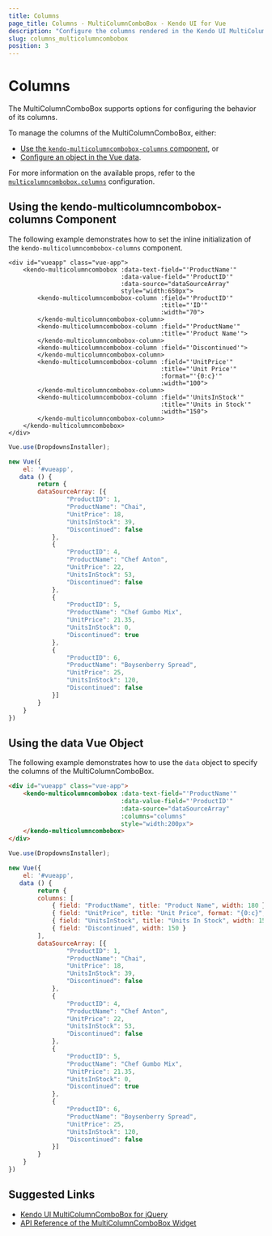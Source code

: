 ```yaml
---
title: Columns
page_title: Columns - MultiColumnComboBox - Kendo UI for Vue
description: "Configure the columns rendered in the Kendo UI MultiColumnComboBox wrapper for Vue drop-down."
slug: columns_multicolumncombobox
position: 3
---
```


# Columns

The MultiColumnComboBox supports options for configuring the behavior of its columns.

To manage the columns of the MultiColumnComboBox, either:
* [Use the `kendo-multicolumncombobox-columns` component](#toc-using-the-kendo-multicolumncombobox-columns-component), or
* [Configure an object in the Vue data](#toc-using-the-data-vue-object).

For more information on the available props, refer to the [`multicolumncombobox.columns`](http://kendobuild-staging.openstack.progress.com/kendo-ui/api/javascript/ui/multicolumncombobox/configuration/columns) configuration.

## Using the kendo-multicolumncombobox-columns Component

The following example demonstrates how to set the inline initialization of the `kendo-multicolumncombobox-columns` component.

```html-preview
<div id="vueapp" class="vue-app">
    <kendo-multicolumncombobox :data-text-field="'ProductName'"
                               :data-value-field="'ProductID'"
                               :data-source="dataSourceArray"
                               style="width:650px">
        <kendo-multicolumncombobox-column :field="'ProductID'"
                                          :title="'ID'"
                                          :width="70">
        </kendo-multicolumncombobox-column>
        <kendo-multicolumncombobox-column :field="'ProductName'"
                                          :title="'Product Name'">
        </kendo-multicolumncombobox-column>
        <kendo-multicolumncombobox-column :field="'Discontinued'">
        </kendo-multicolumncombobox-column>
        <kendo-multicolumncombobox-column :field="'UnitPrice'"
                                          :title="'Unit Price'"
                                          :format="'{0:c}'"
                                          :width="100">
        </kendo-multicolumncombobox-column>
        <kendo-multicolumncombobox-column :field="'UnitsInStock'"
                                          :title="'Units in Stock'"
                                          :width="150">
        </kendo-multicolumncombobox-column>
    </kendo-multicolumncombobox>
</div>
```
```js
Vue.use(DropdownsInstaller);

new Vue({
    el: '#vueapp',
   data () {
		return {
        dataSourceArray: [{
                "ProductID": 1,
                "ProductName": "Chai",
                "UnitPrice": 18,
                "UnitsInStock": 39,
                "Discontinued": false
            },
            {
                "ProductID": 4,
                "ProductName": "Chef Anton",
                "UnitPrice": 22,
                "UnitsInStock": 53,
                "Discontinued": false
            },
            {
                "ProductID": 5,
                "ProductName": "Chef Gumbo Mix",
                "UnitPrice": 21.35,
                "UnitsInStock": 0,
                "Discontinued": true
            },
            {
                "ProductID": 6,
                "ProductName": "Boysenberry Spread",
                "UnitPrice": 25,
                "UnitsInStock": 120,
                "Discontinued": false
            }]
        }
    }
})
```

## Using the data Vue Object

The following example demonstrates how to use the `data` object to specify the columns of the MultiColumnComboBox.

```html
<div id="vueapp" class="vue-app">
    <kendo-multicolumncombobox :data-text-field="'ProductName'"
                               :data-value-field="'ProductID'"
                               :data-source="dataSourceArray"
                               :columns="columns"
                               style="width:200px">
    </kendo-multicolumncombobox>
</div>
```
```js
Vue.use(DropdownsInstaller);

new Vue({
    el: '#vueapp',
   data () {
		return {
        columns: [
            { field: "ProductName", title: "Product Name", width: 180 },
            { field: "UnitPrice", title: "Unit Price", format: "{0:c}", width: 150 },
            { field: "UnitsInStock", title: "Units In Stock", width: 150 },
            { field: "Discontinued", width: 150 }
        ],
        dataSourceArray: [{
                "ProductID": 1,
                "ProductName": "Chai",
                "UnitPrice": 18,
                "UnitsInStock": 39,
                "Discontinued": false
            },
            {
                "ProductID": 4,
                "ProductName": "Chef Anton",
                "UnitPrice": 22,
                "UnitsInStock": 53,
                "Discontinued": false
            },
            {
                "ProductID": 5,
                "ProductName": "Chef Gumbo Mix",
                "UnitPrice": 21.35,
                "UnitsInStock": 0,
                "Discontinued": true
            },
            {
                "ProductID": 6,
                "ProductName": "Boysenberry Spread",
                "UnitPrice": 25,
                "UnitsInStock": 120,
                "Discontinued": false
            }]
        }
    }
})
```

## Suggested Links

* [Kendo UI MultiColumnComboBox for jQuery](https://docs.telerik.com/kendo-ui/controls/editors/multicolumncombobox/overview)
* [API Reference of the MultiColumnComboBox Widget](https://docs.telerik.com/kendo-ui/api/javascript/ui/multicolumncombobox)
